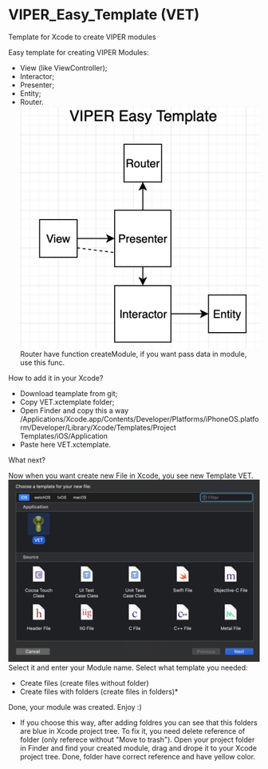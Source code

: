 # VIPER_Easy_Template (VET)
Template for Xcode to create VIPER modules

Easy template for creating VIPER Modules: 

- View (like ViewController);
- Interactor;
- Presenter;
- Entity;
- Router.
![Optional Text](https://github.com/AlexMatyushkin/VIPER_Easy_Template/blob/developer/Shem.png)
Router have function createModule, if you want pass data in module, use this func.

How to add it in your Xcode?

- Download teamplate from git;
- Copy VET.xctemplate folder;
- Open Finder and copy this a way
/Applications/Xcode.app/Contents/Developer/Platforms/iPhoneOS.platform/Developer/Library/Xcode/Templates/Project Templates/iOS/Application
 - Paste here VET.xctemplate.
 
 What next?
 
Now when you want create new File in Xcode, you see new Template VET.
![Optional Text](https://github.com/AlexMatyushkin/VIPER_Easy_Template/blob/developer/VETScreen.png)
Select it and enter your Module name.
Select what template you needed:
- Create files (create files without folder)
- Create files with folders (create files in folders)*

Done, your module was created. 
Enjoy :)


* If you choose this way, after adding foldres you can see that this folders are blue in Xcode project tree. 
To fix it, you need delete reference of folder (only referece without "Move to trash"). Open your project folder in Finder and find your created module, drag and drope it to your Xcode project tree. Done, folder have correct reference and have yellow color. 
